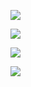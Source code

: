 
![](www.inflearn.com_course_ORM-JPA-Basic.png)

![](www.inflearn.com_course_ORM-JPA-Basic%20(1).png)




![](info2.png)


![](inf.png)

